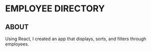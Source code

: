 # EMPLOYEE DIRECTORY

## ABOUT

Using React, I created an app that displays, sorts, and filters through employees.
